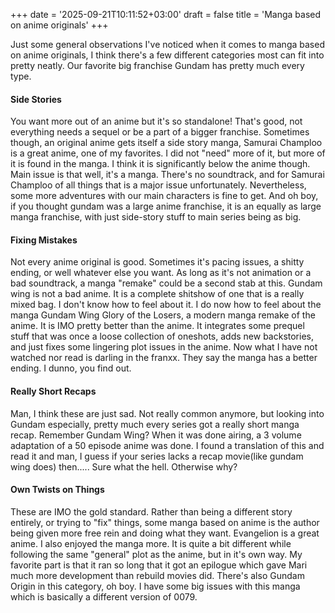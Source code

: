 +++
date = '2025-09-21T10:11:52+03:00'
draft = false
title = 'Manga based on anime originals'
+++

Just some general observations I've noticed when it comes to manga based on anime originals, I think there's a few different categories most can fit into pretty neatly. Our favorite big franchise Gundam has pretty much every type.

#### Side Stories
You want more out of an anime but it's so standalone! That's good, not everything needs a sequel or be a part of a bigger franchise. Sometimes though, an original anime gets itself a side story manga,
Samurai Champloo is a great anime, one of my favorites. I did not "need" more of it, but more of it is found in the manga. I think it is significantly below the anime though. Main issue is that well, it's a manga. There's no soundtrack, and for Samurai Champloo of all things that is a major issue unfortunately. Nevertheless, some more adventures with our main characters is fine to get. And oh boy, if you thought gundam was a large anime franchise, it is an equally as large manga franchise, with just side-story stuff to main series being as big.

#### Fixing Mistakes
Not every anime original is good. Sometimes it's pacing issues, a shitty ending, or well whatever else you want. As long as it's not animation or a bad soundtrack, a manga "remake" could be a second stab at this. 
Gundam wing is not a bad anime. It is a complete shitshow of one that is a really mixed bag. I don't know how to feel about it. I do now how to feel about the manga Gundam Wing Glory of the Losers, a modern manga remake of the anime. It is IMO pretty better than the anime. It integrates some prequel stuff that was once a loose collection of oneshots, adds new backstories, and just fixes some lingering plot issues in the anime. 
Now what I have not watched nor read is darling in the franxx. They say the manga has a better ending. I dunno, you find out. 

#### Really Short Recaps
Man, I think these are just sad. Not really common anymore, but looking into Gundam especially, pretty much every series got a really short manga recap. Remember Gundam Wing? When it was done airing, a 3 volume adaptation of a 50 episode anime was done. I found a translation of this and read it and man, I guess if your series lacks a recap movie(like gundam wing does) then..... Sure what the hell. Otherwise why?

#### Own Twists on Things
These are IMO the gold standard. Rather than being a different story entirely, or trying to "fix" things, some manga based on anime is the author being given more free rein and doing what they want.
Evangelion is a great anime. I also enjoyed the manga more. It is quite a bit different while following the same "general" plot as the anime, but in it's own way. My favorite part is that it ran so long that it got an epilogue which gave Mari much more development than rebuild movies did. There's also Gundam Origin in this category, oh boy. I have some big issues with this manga which is basically a different version of 0079. 